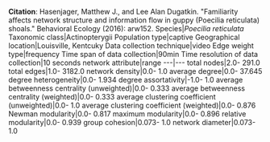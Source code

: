 **Citation**: Hasenjager, Matthew J., and Lee Alan Dugatkin. "Familiarity affects network structure and information flow in guppy (Poecilia reticulata) shoals." Behavioral Ecology (2016): arw152.
Species|*Poecilia reticulata*
Taxonomic class|Actinopterygii
Population type|captive
Geographical location|Louisville, Kentcuky
Data collection technique|video
Edge weight type|frequency
Time span of data collection|90min
Time resolution of data collection|10 seconds
network attribute|range
---|---
total nodes|2.0- 291.0
total edges|1.0- 3182.0
network density|0.0- 1.0
average degree|0.0- 37.645
degree heterogeneity|0.0- 1.934
degree assortativity|-1.0- 1.0
average betweenness centrality (unweighted)|0.0- 0.333
average betweenness centrality (weighted)|0.0- 0.333
average clustering coefficient (unweighted)|0.0- 1.0
average clustering coefficient (weighted)|0.0- 0.876
Newman modularity|0.0- 0.817
maximum modularity|0.0- 0.896
relative modularity|0.0- 0.939
group cohesion|0.073- 1.0
network diameter|0.073- 1.0
